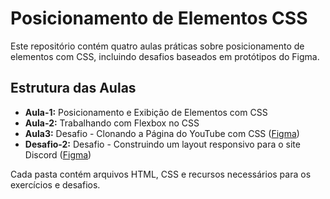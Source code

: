 # Posicionamento de Elementos CSS

Este repositório contém quatro aulas práticas sobre posicionamento de elementos com CSS, incluindo desafios baseados em protótipos do Figma.

## Estrutura das Aulas

- **Aula-1:** Posicionamento e Exibição de Elementos com CSS
- **Aula-2:** Trabalhando com Flexbox no CSS
- **Aula3:** Desafio - Clonando a Página do YouTube com CSS ([Figma](https://www.figma.com/file/lrRWUZPKnqMDZrSDJmZxUS/Desafio-de-Flexbox---DIO?node-id=0%3A1))
- **Desafio-2:** Desafio - Construindo um layout responsivo para o site Discord ([Figma](https://www.figma.com/file/NRBYrG5d4DSzObv7dpTqoM/Desafio-Responsividade---DIO))

Cada pasta contém arquivos HTML, CSS e recursos necessários para os exercícios e desafios.
